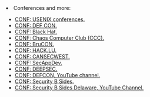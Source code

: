 <html>
<body>

<li>Conferences and more:</li>
	<ul>
		<li><a href="https://www.usenix.org/conferences">CONF: USENIX conferences.</a></li>
		<li><a href="https://www.defcon.org/">CONF: DEF CON.</a></li>
		<li><a href="http://www.blackhat.com/">CONF: Black Hat.</a></li>
		<li><a href="https://www.ccc.de/en/">CONF: Chaos Computer Club (CCC).</a></li>
		<li><a href="http://www.brucon.org">CONF: BruCON.</a></li>
		<li><a href="http://www.hack.lu">CONF: HACK.LU.</a></li>
		<li><a href="https://cansecwest.com">CONF: CANSECWEST.</a></li>
		<li><a href="https://www.secappdev.org/">CONF: SecAppDev.</a></li>
		<li><a href="https://deepsec.net/">CONF: DEEPSEC.</a></li>
		<li><a href="https://www.youtube.com/channel/UC6Om9kAkl32dWlDSNlDS9Iw">CONF: DEFCON, YouTube channel.</a></li>
		<li><a href="http://www.securitybsides.com">CONF: Security B Sides.</a></li>
		<li><a href="https://www.youtube.com/channel/UCLpmy-fM7WqTWOOfTSj6cYA">CONF: Security B Sides Delaware, YouTube Channel.</a></li>
	</ul>
  
  </body>
  </html>
